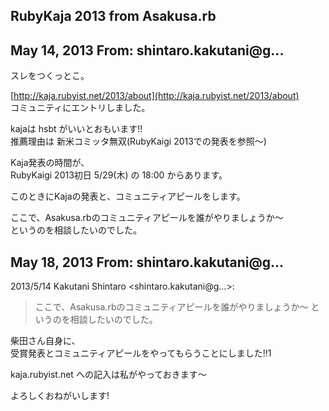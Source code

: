 ## RubyKaja 2013 from Asakusa.rb

## May 14, 2013 From: shintaro.kakutani@g...

スレをつくっとこ。

[http://kaja.rubyist.net/2013/about](http://kaja.rubyist.net/2013/about)  
コミュニティにエントリしました。

kajaは hsbt がいいとおもいます!!  
推薦理由は 新米コミッタ無双(RubyKaigi 2013での発表を参照～)

Kaja発表の時間が、  
RubyKaigi 2013初日 5/29(木) の 18:00 からあります。

このときにKajaの発表と、コミュニティアピールをします。

ここで、Asakusa.rbのコミュニティアピールを誰がやりましょうか～  
というのを相談したいのでした。

## May 18, 2013 From: shintaro.kakutani@g...

2013/5/14 Kakutani Shintaro \<shintaro.kakutani@g...\>:

> ここで、Asakusa.rbのコミュニティアピールを誰がやりましょうか～ というのを相談したいのでした。

柴田さん自身に、  
受賞発表とコミュニティアピールをやってもらうことにしました!!1

kaja.rubyist.net への記入は私がやっておきます～

よろしくおねがいします!

